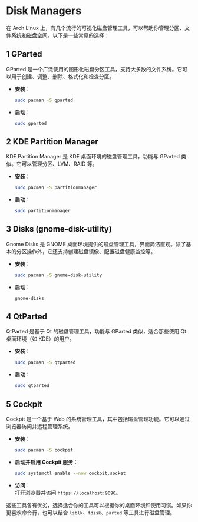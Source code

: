 # Disk Managers

在 Arch Linux 上，有几个流行的可视化磁盘管理工具，可以帮助你管理分区、文件系统和磁盘空间。以下是一些常见的选择：

## 1 **GParted**

GParted 是一个广泛使用的图形化磁盘分区工具，支持大多数的文件系统。它可以用于创建、调整、删除、格式化和检查分区。

- **安装**：

  ```bash
  sudo pacman -S gparted
  ```

- **启动**：

  ```bash
  sudo gparted
  ```

## 2 **KDE Partition Manager**

KDE Partition Manager 是 KDE 桌面环境的磁盘管理工具，功能与 GParted 类似。它可以管理分区、LVM、RAID 等。

- **安装**：

  ```bash
  sudo pacman -S partitionmanager
  ```

- **启动**：

  ```bash
  sudo partitionmanager
  ```

## 3 **Disks (gnome-disk-utility)**

Gnome Disks 是 GNOME 桌面环境提供的磁盘管理工具，界面简洁直观。除了基本的分区操作外，它还支持创建磁盘镜像、配置磁盘健康监控等。

- **安装**：

  ```bash
  sudo pacman -S gnome-disk-utility
  ```

- **启动**：

  ```bash
  gnome-disks
  ```

## 4 **QtParted**

QtParted 是基于 Qt 的磁盘管理工具，功能与 GParted 类似，适合那些使用 Qt 桌面环境（如 KDE）的用户。

- **安装**：

  ```bash
  sudo pacman -S qtparted
  ```

- **启动**：

  ```bash
  sudo qtparted
  ```

## 5 **Cockpit**

Cockpit 是一个基于 Web 的系统管理工具，其中包括磁盘管理功能。它可以通过浏览器访问并远程管理系统。

- **安装**：

  ```bash
  sudo pacman -S cockpit
  ```

- **启动并启用 Cockpit 服务**：

  ```bash
  sudo systemctl enable --now cockpit.socket
  ```

- **访问**：  
  打开浏览器并访问 `https://localhost:9090`。

这些工具各有优劣，选择适合你的工具可以根据你的桌面环境和使用习惯。如果你更喜欢命令行，也可以结合 `lsblk`、`fdisk`、`parted` 等工具进行磁盘管理。
